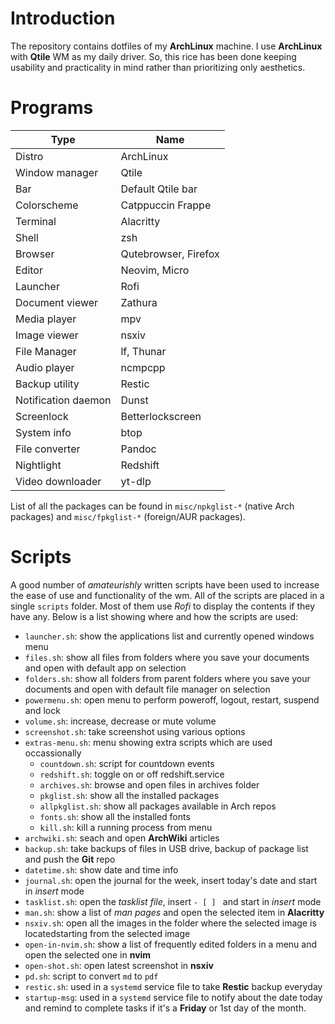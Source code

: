 # Introduction
The repository contains dotfiles of my **ArchLinux** machine. I use **ArchLinux** with **Qtile** WM as my daily driver. So, this rice has been done keeping usability and practicality in mind rather than prioritizing only aesthetics.

# Programs
| Type   | Name    |
|--------------- | --------------- |
| Distro | ArchLinux   |
| Window manager | Qtile |
| Bar | Default Qtile bar |
| Colorscheme | Catppuccin Frappe |
| Terminal   | Alacritty   |
| Shell | zsh |
| Browser | Qutebrowser, Firefox |
| Editor   | Neovim, Micro |
| Launcher | Rofi |
| Document viewer | Zathura |
| Media player | mpv |
| Image viewer | nsxiv |
| File Manager | lf, Thunar |
| Audio player | ncmpcpp |
| Backup utility | Restic |
| Notification daemon | Dunst |
| Screenlock | Betterlockscreen |
| System info | btop |
| File converter | Pandoc |
| Nightlight | Redshift |
| Video downloader | yt-dlp |

List of all the packages can be found in `misc/npkglist-*` (native Arch packages) and `misc/fpkglist-*` (foreign/AUR packages).

# Scripts
A good number of *amateurishly* written scripts have been used to increase the ease of use and functionality of the wm. All of the scripts are placed in a single `scripts` folder. Most of them use *Rofi* to display the contents if they have any. Below is a list showing where and how the scripts are used:
- `launcher.sh`: show the applications list and currently opened windows menu
- `files.sh`: show all files from folders where you save your documents and open with default app on selection
- `folders.sh`: show all folders from parent folders where you save your documents and open with default file manager on selection
- `powermenu.sh`: open menu to perform poweroff, logout, restart, suspend and lock
- `volume.sh`: increase, decrease or mute volume
- `screenshot.sh`: take screenshot using various options
- `extras-menu.sh`: menu showing extra scripts which are used occassionally
    - `countdown.sh`: script for countdown events
    - `redshift.sh`: toggle on or off redshift.service
    - `archives.sh`: browse and open files in archives folder
    - `pkglist.sh`: show all the installed packages
    - `allpkglist.sh`: show all packages available in Arch repos
    - `fonts.sh`: show all the installed fonts
    - `kill.sh`: kill a running process from menu
- `archwiki.sh`: seach and open **ArchWiki** articles
- `backup.sh`: take backups of files in USB drive, backup of package list and push the **Git** repo
- `datetime.sh`: show date and time info
- `journal.sh`: open the journal for the week, insert today's date and start in *insert* mode
- `tasklist.sh`: open the *tasklist file*, insert `- [ ] ` and start in *insert* mode
- `man.sh`: show a list of *man pages* and open the selected item in **Alacritty**
- `nsxiv.sh`: open all the images in the folder where the selected image is locatedstarting from the selected image
- `open-in-nvim.sh`: show a list of frequently edited folders in a menu and open the selected one in **nvim**
- `open-shot.sh`: open latest screenshot in **nsxiv**
- `pd.sh`: script to convert `md` to `pdf`
- `restic.sh`: used in a `systemd` service file to take **Restic** backup everyday
- `startup-msg`: used in a `systemd` service file to notify about the date today and remind to complete tasks if it's a **Friday** or 1st day of the month.


